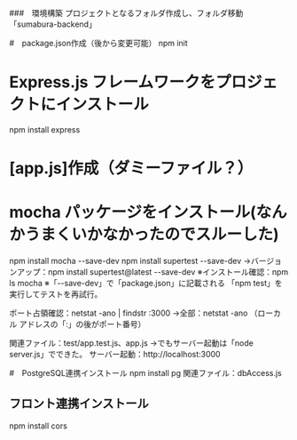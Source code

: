 ###　環境構築
プロジェクトとなるフォルダ作成し、フォルダ移動
「sumabura-backend」

#　package.json作成（後から変更可能）
npm init

# Express.js フレームワークをプロジェクトにインストール
npm install express

# [app.js]作成（ダミーファイル？）

# mocha パッケージをインストール(なんかうまくいかなかったのでスルーした)
npm install mocha --save-dev
npm install supertest --save-dev
→バージョンアップ：npm install supertest@latest --save-dev
※インストール確認：npm ls mocha
※「--save-dev」で「package.json」に記載される
「npm test」を実行してテストを再試行。

ポート占領確認：netstat -ano | findstr :3000
→全部：netstat -ano
（ローカル アドレスの「:」の後がポート番号）

関連ファイル：test/app.test.js、app.js
→でもサーバー起動は「node server.js」でできた。
サーバー起動：http://localhost:3000

#　PostgreSQL連携インストール
npm install pg
関連ファイル：dbAccess.js

## フロント連携インストール
npm install cors

